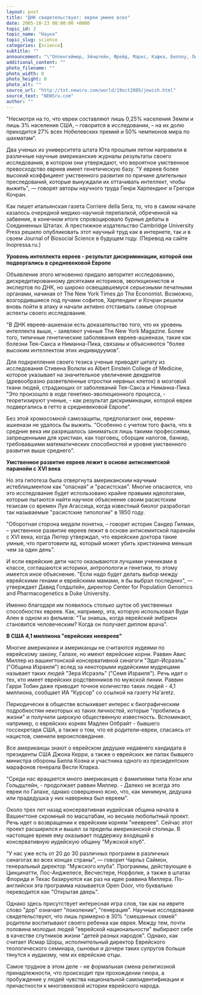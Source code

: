 ```yaml
---
layout: post
title: "ДНК свидетельствует: евреи умнее всех"
date: 2005-10-23 00:00:00 +0000
topic_id: 2
topic_name: "Наука"
topic_slug: science
categories: [science]
subtitle: ""
announcement: "\"Оппенгеймер, Эйнштейн, Фрейд, Маркс, Кафка, Беллоу, Леви Страусс, Ален, Дилан… История последних 200 лет украшена множеством имен еврейских ученых, мыслителей, представителей интеллектуального мира\", &mdash; говорится в спорном исследовании, названном The Natural History of Ashkenazi Intelligence (\"Естественный путь развития умственных способностей европейской ветви евреев\")."
additional_content: ""
photo_filename: ""
photo_width: 0
photo_height: 0
photo_alt: ""
source_url: "http://txt.newsru.com/world/19oct2005/jewish.html"
source_text: "NEWSru.com"
author: ""
---
```

"Несмотря на то, что евреи составляют лишь 0,25% населения Земли и лишь 3% населения США, – говорится в исследовании, – на их долю приходится 27% всех Нобелевских премий и 50% чемпионов мира по шахматам".

Два ученых из университета штата Юта прошлым летом направили в различные научные американские журналы результаты своего исследования, в котором они утверждают, что вероятное умственное превосходство евреев имеет генетическую базу. "У евреев более высокий коэффициент умственного развития по причине длительных преследований, которые вынуждали их оттачивать интеллект, чтобы выжить", &mdash; говорят авторы научного труда Генри Харпендинг и Грегори Кочран.

Как пишет итальянская газета Corriere della Sera, то, что в самом начале казалось очередной медико-научной перепалкой, обреченной на забвение, в конечном итоге спровоцировало бурные дебаты в Соединенных Штатах. А престижное издательство Cambridge University Press решило опубликовать этот научный труд как в интернете, так и в своем Journal of Biosocial Science в будущем году. (Перевод на сайте Inopressa.ru.)

<strong>Уровень интеллекта евреев - результат дискриминации, которой они подвергались в средневековой Европе</strong>

Объявление этого мгновенно придало авторитет исследованию, дискредитированному десятками историков, эволюционистов и экспертов по ДНК, но широко освещавшемуся серьезными печатными органами, начиная от The New York Times до The Economist. Возможно, возгордившиеся под лучами софитов, Харпендинг и Кочран решили вновь пойти в атаку и начали активно отстаивать самые спорные аспекты своего исследования.

"В ДНК евреев-ашкенази есть доказательство того, что их уровень интеллекта выше, - заявляют ученые The New York Magazine. Более того, типичные генетические заболевания евреев-ашкенази, такие как болезни Тея-Сакса и Ниманна-Пика, связаны и объясняются "более высоким интеллектом этих индивидуумов".

Для подкрепления своего тезиса ученые приводят цитату из исследования Стивена Волкли из Albert Einstein College of Medicine, которое указывает на значительное увеличение дендритов (древообразно разветвленные отростки нервных клеток) в мозговой ткани людей, страдающих от заболеваний Тея-Сакса и Ниманна-Пика. "Это произошло в ходе генетико-эволюционного процесса, - теоретизируют ученые, - как результат дискриминации, которой евреи подвергались в гетто в средневековой Европе".

Без этой хромосомной самозащиты, предполагают они, евреям-ашкенази не удалось бы выжить. "Особенно с учетом того факта, что в средние века им разрешалось заниматься лишь такими профессиями, запрещенными для христиан, как торговец, сборщик налогов, банкир, требовавшими математических способностей и уровня умственного развития выше среднего".

<strong>Умственное развитие евреев лежит в основе антисемитской паранойи с XVI века</strong>

Но эта гипотеза была отвергнута американским научным истеблишментом как "опасная" и "расистская". Многие опасаются, что это исследование будет использовано крайне правыми идеологами, которые пытаются найти научное объяснение своим расистским тезисам со времен Луи Агассица, когда известный биолог разработал так называемые "расистские типологии" в 1850 году.

"Оборотная сторона медали понятна, – говорит историк Сандер Гилман, – умственное развитие евреев лежит в основе антисемитской паранойи с XVI века, когда Лютер утверждал, что еврейские доктора такие умные, что приготовили яд, который может убить христианина меньше чем за один день".

И если еврейские дети часто оказываются лучшими учениками в классе, соглашаются историки, антропологи и генетики, то этому имеется иное объяснение. "Если надо будет делать выбор между еврейскими генами и еврейскими мамами, я бы выбрал последних", &mdash; утверждает Давид Голдштейн, директор Center for Population Genomics and Pharmacogenetics в Duke University.

Именно благодаря им появилось столько шуток об умственных способностях евреев. Как, например, эта, которую использовал Вуди Ален в одном из фильмов: "Ты знаешь, когда еврейский эмбрион становится человеческим? Когда он получает диплом врача".

<strong>В США 4,1 миллиона "еврейских неевреев"</strong>

Многие американки и американцы не считаются иудеями по еврейскому закону, Галахе, но имеют еврейские корни. Раввин Авис Миллер из вашингтонской консервативной синагоги "Эдат-Исраэль" ("Община Израиля") вслед за некоторыми иудейскими мудрецами называет таких людей "Зера Исраэль" ("Семя Израиля"). Речь идет о тех, кто имеет еврейских родственников по мужской линии. Раввин Гарри Тобин даже приводит точное количество таких людей - 4,1 миллиона, сообщает ИА "Курсор" со ссылкой на газету Ha'aretz.

Периодически в обществе вспыхивает интерес к биографическим подробностям некоторых из таких личностей, которые "пробились в жизни" и получили широкую общественную известность. Вспоминают, например, о еврейских корнях Мадлен Олбрайт - бывшего госсекретаря США, а также о том, что её родители-евреи, спасаясь от нацистов, сменили вероисповедание.

Все американцы знают о еврейском дедушке недавнего кандидата в президенты США Джона Керри, а также о еврейских же папах бывшего министра обороны Билла Коэна и участника одного из президентских марафонов генерала Весли Кларка.

"Среди нас вращается много американцев с фамилиями типа Коэн или Гольдштейн, - продолжает раввин Миллер. - Далеко не всегда это евреи по Галахе, однако совершенно ясно, что, как минимум, дедушка или прадедушка у них наверняка был евреем".

Около трех лет назад консервативная иудейская община начала в Вашингтоне скромный по масштабам, но весьма любопытный проект. Речь идет о возвращении к еврейским корням "неевреев". Сейчас этот проект расширился и вышел за пределы американской столицы. В настоящее время ему оказывает поддержку входящий в консервативную иудейскую общину "Мужской клуб".

"У нас уже есть от 20 до 30 различных программ в различных синагогах во всех концах страны", &mdash; говорит Чарльз Саймон, генеральный директор "Мужского клуба". Программы, действующие в Цинцинатти, Лос-Анджелесе, Весчестере, Норфолке, а также в штатах Флорида и Техас базируются как раз на идее раввина Миллера. По-английски эта программа называется Open Door, что буквально переводится как "Открытая дверь".

Однако здесь присутствует интересная игра слов, так как на иврите слово "дор" означает "поколение", "генерация". Научные исследования свидетельствуют, что лишь примерно в 30% "смешанных семей" родители воспитывают своего ребенка как еврея. Между тем, почти половина молодых людей "еврейской национальности" выбирают себе в качестве спутников жизни "детей разных народов". Однако, как считает Исмар Шорш, исполнительный директор Еврейского теологического семинара, сыновья и дочери таких супругов больше тянутся к иудаизму, чем их еврейские отцы.

Самое трудное в этом деле - не формальная смена религиозной принадлежности, что происходит при прохождении гиюра, а пробуждение у людей чувства национальной самоидентификации и причастности к многовековой истории еврейского народа.
